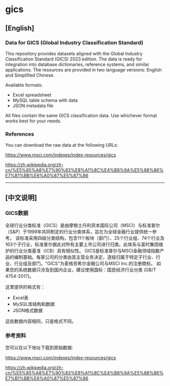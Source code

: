 # gics

## [English]

### Data for GICS (Global Industry Classification Standard)

This repository provides datasets aligned with the Global Industry Classification Standard (GICS) 2023 edition. The data is ready for integration into database dictionaries, reference systems, and similar applications.
The resources are provided in two language versions: English and Simplified Chinese.

Available formats:

- Excel spreadsheet
- MySQL table schema with data
- JSON metadata file

All files contain the same GICS classification data. Use whichever format works best for your needs.


### References

You can download the raw data at the following URLs:

https://www.msci.com/indexes/index-resources/gics

https://zh.wikipedia.org/zh-cn/%E5%85%A8%E7%90%83%E8%A1%8C%E4%B8%9A%E5%88%86%E7%B1%BB%E6%A0%87%E5%87%86

------

## [中文说明]

### GICS数据

全球行业分类标准（GICS）是由摩根士丹利资本国际公司（MSCI）与标准普尔（S&P）于1999年共同制定的行业分类体系，旨在为全球金融行业提供统一参考。
该标准采用四级分类结构，包含11个板块（部门）、25个行业组、74个行业及163个子行业，标准普尔据此对所有主要上市公司进行归类。此体系与富时集团维护的行业分类基准（ICB）具有相似性。
GICS是标准普尔与MSCI金融领域指数产品的编制基础。每家公司的分类由其主营业务决定，逐级归属于特定子行业、行业、行业组及部门。"GICS"为麦格劳希尔金融公司与MSCI Inc.的注册商标。
如果您的系统数据只涉及到国内企业，建议使用国标：国民经济行业分类 (GB/T 4754-2017)。

这里提供的格式有：
- Excel表
- MySQL库结构和数据
- JSON格式数据

这些数据内容相同，只是格式不同。


### 参考资料

您可以在以下地址下载到原始数据:

https://www.msci.com/indexes/index-resources/gics

https://zh.wikipedia.org/zh-cn/%E5%85%A8%E7%90%83%E8%A1%8C%E4%B8%9A%E5%88%86%E7%B1%BB%E6%A0%87%E5%87%86
